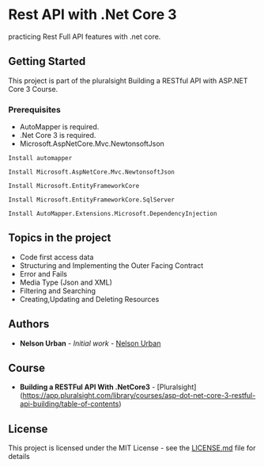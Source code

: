 # Rest API with .Net Core 3

practicing Rest Full API features with .net core.

## Getting Started

This project is part of the pluralsight Building a RESTful API with ASP.NET Core 3 Course.

### Prerequisites

*  AutoMapper is required.
*  .Net Core 3 is required.
*  Microsoft.AspNetCore.Mvc.NewtonsoftJson

```
Install automapper 
```

```
Install Microsoft.AspNetCore.Mvc.NewtonsoftJson
```


```
Install Microsoft.EntityFrameworkCore
```

```
Install Microsoft.EntityFrameworkCore.SqlServer
```

```
Install AutoMapper.Extensions.Microsoft.DependencyInjection
```

## Topics in the project

* Code first access data
* Structuring and Implementing the Outer Facing Contract
* Error and Fails
* Media Type (Json and XML)
* Filtering and Searching
* Creating,Updating and Deleting Resources


## Authors

* **Nelson Urban** - *Initial work* - [Nelson Urban](https://github.com/NelsonUrban)

## Course
* **Building a RESTFul API With .NetCore3** - [Pluralsight]
(https://app.pluralsight.com/library/courses/asp-dot-net-core-3-restful-api-building/table-of-contents)
 
## License

This project is licensed under the MIT License - see the [LICENSE.md](LICENSE.md) file for details
